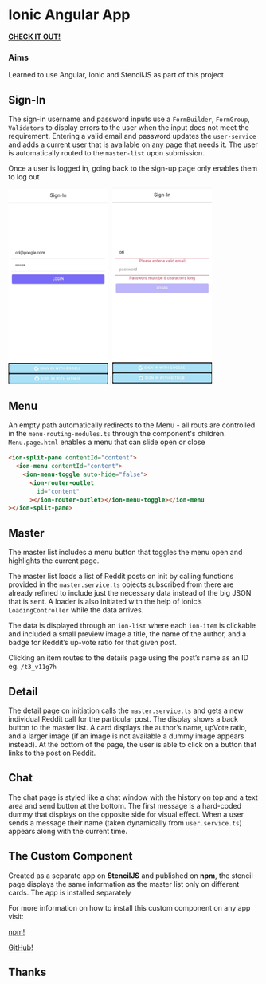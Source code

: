 # Ionic Angular App

**[CHECK IT OUT!](https://main--creative-monstera-a891f1.netlify.app/menu/sign-in)**

### Aims

Learned to use Angular, Ionic and StencilJS as part of this project

## Sign-In

The sign-in username and password inputs use a `FormBuilder`, `FormGroup`, `Validators` to display errors to the user when the input does not meet the requirement. Entering a valid email and password updates the `user-service` and adds a current user that is available on any page that needs it. The user is automatically routed to the `master-list` upon submission.

Once a user is logged in, going back to the sign-up page only enables them to log out

<img src="src/assets/images/sign-in.jpg" alt="drawing" width="200"/> |<img src="src/assets/images/validation.jpg" alt="drawing" width="200"/>

<!-- ![SignIn](src/assets/images/sign-in.jpg "sign-in") | ![Validation](src/assets/images/validation.jpg "validation") | ![Validation](src/assets/images/logout.jpg "validation") -->

## Menu

An empty path automatically redirects to the Menu - all routs are controlled in the `menu-routing-modules.ts` through the component's children. `Menu.page.html` enables a menu that can slide open or close

```html
<ion-split-pane contentId="content">
  <ion-menu contentId="content">
    <ion-menu-toggle auto-hide="false">
      <ion-router-outlet
        id="content"
      ></ion-router-outlet></ion-menu-toggle></ion-menu
></ion-split-pane>
```

## Master

The master list includes a menu button that toggles the menu open and highlights the current page.

The master list loads a list of Reddit posts on init by calling functions provided in the `master.service.ts` objects subscribed from there are already refined to include just the necessary data instead of the big JSON that is sent. A loader is also initiated with the help of ionic’s `LoadingController` while the data arrives.

The data is displayed through an `ion-list` where each `ion-item` is clickable and included a small preview image a title, the name of the author, and a badge for Reddit’s up-vote ratio for that given post.

Clicking an item routes to the details page using the post’s name as an ID eg. `/t3_v11g7h`

## Detail

The detail page on initiation calls the `master.service.ts` and gets a new individual Reddit call for the particular post. The display shows a back button to the master list. A card displays the author’s name, upVote ratio, and a larger image (if an image is not available a dummy image appears instead). At the bottom of the page, the user is able to click on a button that links to the post on Reddit.

## Chat

The chat page is styled like a chat window with the history on top and a text area and send button at the bottom. The first message is a hard-coded dummy that displays on the opposite side for visual effect. When a user sends a message their name (taken dynamically from `user.service.ts`) appears along with the current time.

## The Custom Component

Created as a separate app on **StencilJS** and published on **npm**, the stencil page displays the same information as the master list only on different cards. The app is installed separately

For more information on how to install this custom component on any app visit:

[npm!](https://www.npmjs.com/package/initial-components-ori)

[GitHub!](https://github.com/AltaraceO/stencil_components)

## Thanks
